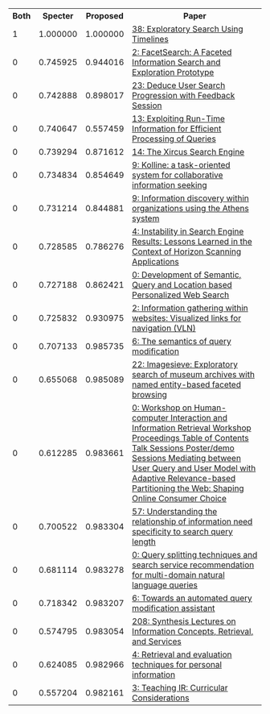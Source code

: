 <html><table><tr>
<th>Both</th>
<th>Specter</th>
<th>Proposed</th>
<th>Paper</th>
</tr>
<tr>
<td>1</td>
<td>1.000000</td>
<td>1.000000</td>
<td><a href="https://www.semanticscholar.org/paper/c0e2329c4c74290e0f4d37ba287d4c4fdbcc28d2">38: Exploratory Search Using Timelines</a></td>
</tr>
<tr>
<td>0</td>
<td>0.745925</td>
<td>0.944016</td>
<td><a href="https://www.semanticscholar.org/paper/915e15b5b6e0ea45ca2225e98783ce7602e9d803">2: FacetSearch: A Faceted Information Search and Exploration Prototype</a></td>
</tr>
<tr>
<td>0</td>
<td>0.742888</td>
<td>0.898017</td>
<td><a href="https://www.semanticscholar.org/paper/195a33ccc3952fa22dcc64905ea9dbc9140b6d12">23: Deduce User Search Progression with Feedback Session</a></td>
</tr>
<tr>
<td>0</td>
<td>0.740647</td>
<td>0.557459</td>
<td><a href="https://www.semanticscholar.org/paper/68e20644a5a825e84be0a9a9febae9d90c92eac2">13: Exploiting Run-Time Information for Efficient Processing of Queries</a></td>
</tr>
<tr>
<td>0</td>
<td>0.739294</td>
<td>0.871612</td>
<td><a href="https://www.semanticscholar.org/paper/d59195ae6ea41317c5f811d1be2da89c80a6c717">14: The Xircus Search Engine</a></td>
</tr>
<tr>
<td>0</td>
<td>0.734834</td>
<td>0.854649</td>
<td><a href="https://www.semanticscholar.org/paper/54cef3da83a16d00bc1aa43f9b4f9d5bc90b289e">9: Kolline: a task-oriented system for collaborative information seeking</a></td>
</tr>
<tr>
<td>0</td>
<td>0.731214</td>
<td>0.844881</td>
<td><a href="https://www.semanticscholar.org/paper/483add090c68ae6c5d49c028ea8ee0e1d31c3fd1">9: Information discovery within organizations using the Athens system</a></td>
</tr>
<tr>
<td>0</td>
<td>0.728585</td>
<td>0.786276</td>
<td><a href="https://www.semanticscholar.org/paper/7c3186b16513ca7bcfec9ae63dcb1a43cc4944a4">4: Instability in Search Engine Results: Lessons Learned in the Context of Horizon Scanning Applications</a></td>
</tr>
<tr>
<td>0</td>
<td>0.727188</td>
<td>0.862421</td>
<td><a href="https://www.semanticscholar.org/paper/2826b13ba0daa163adbb9f05996071f62059e6b8">0: Development of Semantic, Query and Location based Personalized Web Search</a></td>
</tr>
<tr>
<td>0</td>
<td>0.725832</td>
<td>0.930975</td>
<td><a href="https://www.semanticscholar.org/paper/f2594c9beeebcfe40f2c00fdab0d690fedeff544">2: Information gathering within websites: Visualized links for navigation (VLN)</a></td>
</tr>
<tr>
<td>0</td>
<td>0.707133</td>
<td>0.985735</td>
<td><a href="https://www.semanticscholar.org/paper/daf92ba589a59d11707b1a1cd012bc3de0240067">6: The semantics of query modification</a></td>
</tr>
<tr>
<td>0</td>
<td>0.655068</td>
<td>0.985089</td>
<td><a href="https://www.semanticscholar.org/paper/171e9862d40648b7a351eccaf09fd5ae94a5ee3f">22: Imagesieve: Exploratory search of museum archives with named entity-based faceted browsing</a></td>
</tr>
<tr>
<td>0</td>
<td>0.612285</td>
<td>0.983661</td>
<td><a href="https://www.semanticscholar.org/paper/242568f102a15202faebe3f43e414f5d9dcf38dc">0: Workshop on Human-computer Interaction and Information Retrieval Workshop Proceedings Table of Contents Talk Sessions Poster/demo Sessions Mediating between User Query and User Model with Adaptive Relevance-based Partitioning the Web: Shaping Online Consumer Choice</a></td>
</tr>
<tr>
<td>0</td>
<td>0.700522</td>
<td>0.983304</td>
<td><a href="https://www.semanticscholar.org/paper/6a2c3d6f27f4658949006fb91741c36c678f15b5">57: Understanding the relationship of information need specificity to search query length</a></td>
</tr>
<tr>
<td>0</td>
<td>0.681114</td>
<td>0.983278</td>
<td><a href="https://www.semanticscholar.org/paper/2d6b0d1d1ffb266af43dc6e45bc6fab6e595c0f5">0: Query splitting techniques and search service recommendation for multi-domain natural language queries</a></td>
</tr>
<tr>
<td>0</td>
<td>0.718342</td>
<td>0.983207</td>
<td><a href="https://www.semanticscholar.org/paper/a8726180273bc5ed9894b34e6a77aaea1c2e0433">6: Towards an automated query modification assistant</a></td>
</tr>
<tr>
<td>0</td>
<td>0.574795</td>
<td>0.983054</td>
<td><a href="https://www.semanticscholar.org/paper/d07576c370cc6ef48f9268714b4fd1c75b226ef5">208: Synthesis Lectures on Information Concepts, Retrieval, and Services</a></td>
</tr>
<tr>
<td>0</td>
<td>0.624085</td>
<td>0.982966</td>
<td><a href="https://www.semanticscholar.org/paper/1b65672e8b2fdff7d1aa16939f5e8404f9a97d20">4: Retrieval and evaluation techniques for personal information</a></td>
</tr>
<tr>
<td>0</td>
<td>0.557204</td>
<td>0.982161</td>
<td><a href="https://www.semanticscholar.org/paper/f5eaeffed9827f4f03614356245612f3e109c070">3: Teaching IR: Curricular Considerations</a></td>
</tr>
</table></html>
